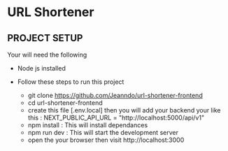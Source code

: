 # URL Shortener

## PROJECT SETUP

Your will need the following

  - Node js installed

- Follow these steps to run this project
    - git clone https://github.com/Jeanndo/url-shortener-frontend
    - cd url-shortener-frontend
    - create this file [.env.local]  then you will add your backend your like this : NEXT_PUBLIC_API_URL = "http://localhost:5000/api/v1"
    - npm install :  This will install dependances
    - npm run dev : This will start the development server
    - open the your browser then visit http://localhost:3000



